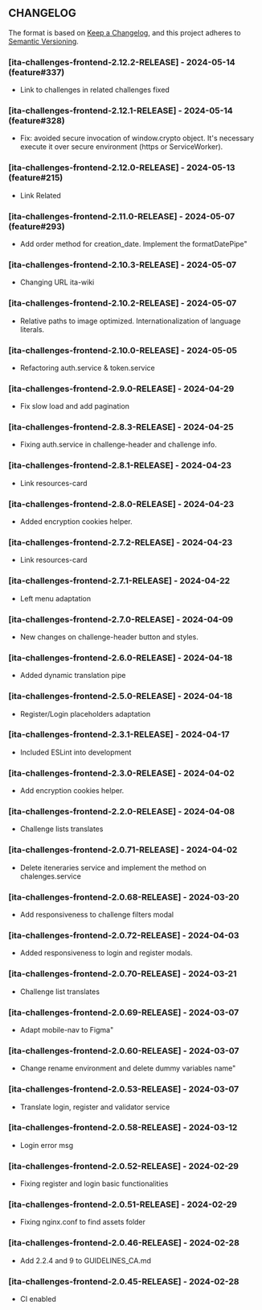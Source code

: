 ## CHANGELOG

The format is based on [Keep a Changelog](https://keepachangelog.com/en/1.0.0/),
and this project adheres to [Semantic Versioning](https://semver.org/spec/v2.0.0.html).

### [ita-challenges-frontend-2.12.2-RELEASE] - 2024-05-14 (feature#337) 
* Link to challenges in related challenges fixed 

### [ita-challenges-frontend-2.12.1-RELEASE] - 2024-05-14 (feature#328)
* Fix: avoided secure invocation of window.crypto object. It's necessary execute it over secure environment (https or ServiceWorker).

### [ita-challenges-frontend-2.12.0-RELEASE] - 2024-05-13 (feature#215) 
* Link Related 

### [ita-challenges-frontend-2.11.0-RELEASE] - 2024-05-07 (feature#293) 
* Add order method for creation_date. Implement the formatDatePipe"

### [ita-challenges-frontend-2.10.3-RELEASE] - 2024-05-07
* Changing URL ita-wiki

### [ita-challenges-frontend-2.10.2-RELEASE] - 2024-05-07 
* Relative paths to image optimized. Internationalization of language literals. 

### [ita-challenges-frontend-2.10.0-RELEASE] - 2024-05-05
* Refactoring auth.service & token.service

### [ita-challenges-frontend-2.9.0-RELEASE] - 2024-04-29
* Fix slow load and add pagination

### [ita-challenges-frontend-2.8.3-RELEASE] - 2024-04-25
* Fixing auth.service in challenge-header and challenge info.

### [ita-challenges-frontend-2.8.1-RELEASE] - 2024-04-23
* Link resources-card

### [ita-challenges-frontend-2.8.0-RELEASE] - 2024-04-23
* Added encryption cookies helper.

### [ita-challenges-frontend-2.7.2-RELEASE] - 2024-04-23
* Link resources-card

### [ita-challenges-frontend-2.7.1-RELEASE] - 2024-04-22
* Left menu adaptation

### [ita-challenges-frontend-2.7.0-RELEASE] - 2024-04-09
* New changes on challenge-header button and styles.

### [ita-challenges-frontend-2.6.0-RELEASE] - 2024-04-18
* Added dynamic translation pipe

### [ita-challenges-frontend-2.5.0-RELEASE] - 2024-04-18
*  Register/Login placeholders adaptation

### [ita-challenges-frontend-2.3.1-RELEASE] - 2024-04-17
* Included ESLint into development

### [ita-challenges-frontend-2.3.0-RELEASE] - 2024-04-02
* Add encryption cookies helper.
 
### [ita-challenges-frontend-2.2.0-RELEASE] - 2024-04-08
* Challenge lists translates

### [ita-challenges-frontend-2.0.71-RELEASE] - 2024-04-02
* Delete iteneraries service and implement the method on chalenges.service

### [ita-challenges-frontend-2.0.68-RELEASE] - 2024-03-20
* Add responsiveness to challenge filters modal

### [ita-challenges-frontend-2.0.72-RELEASE] - 2024-04-03
* Added responsiveness to login and register modals.

### [ita-challenges-frontend-2.0.70-RELEASE] - 2024-03-21
* Challenge list translates 

### [ita-challenges-frontend-2.0.69-RELEASE] - 2024-03-07
* Adapt mobile-nav to Figma" 

### [ita-challenges-frontend-2.0.60-RELEASE] - 2024-03-07
* Change rename environment and delete dummy variables name" 

### [ita-challenges-frontend-2.0.53-RELEASE] - 2024-03-07
* Translate login, register and validator service

### [ita-challenges-frontend-2.0.58-RELEASE] - 2024-03-12
* Login error msg

### [ita-challenges-frontend-2.0.52-RELEASE] - 2024-02-29
* Fixing register and login basic functionalities 

### [ita-challenges-frontend-2.0.51-RELEASE] - 2024-02-29
* Fixing nginx.conf to find assets folder

### [ita-challenges-frontend-2.0.46-RELEASE] - 2024-02-28
* Add 2.2.4 and 9 to GUIDELINES_CA.md

### [ita-challenges-frontend-2.0.45-RELEASE] - 2024-02-28
* CI enabled

